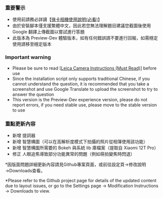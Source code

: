 ### 重要警示
- 使用前請務必詳讀【[徠卡相機使用說明(必看)](https://github.com/a406010503/Miui_Camera/blob/main/Leica.md)】
- 由於安裝腳本僅支援繁體中文，因此若您無法理解題目建議您截圖後使用 Google 翻譯上傳截圖以嘗試進行答題
- 此版本為 Preview-Dev 體驗版本，如有任何錯誤請不要進行回報，如需穩定使用請移至穩定版本

### Important warning
- Please be sure to read [[Leica Camera Instructions (Must Read)](https://github.com/a406010503/Miui_Camera/blob/main/Leica_en.md)] before use
- Since the installation script only supports traditional Chinese, if you cannot understand the question, it is recommended that you take a screenshot and use Google Translate to upload the screenshot to try to answer the question
- This version is the Preview-Dev experience version, please do not report errors, if you need stable use, please move to the stable version to use

### 重點更新內容
- 新增 提詞器
- 新增 智慧構圖（可以在高解析度模式下拍攝的照片從相簿使用該功能）
- 新增 智慧構圖所需要的 Bokeh 與系統 lib 庫檔案（提取自 Xiaomi 12T Pro）
- 修正 人眼追焦導致部分功能異常的問題（例如萌拍變焦時閃退）

*因版面問題詳細更新內容請見Github專案頁面，或前往設定頁→修改說明→Downloads查看。

*Please refer to the Github project page for details of the updated content due to layout issues, or go to the Settings page → Modification Instructions → Downloads to view.
